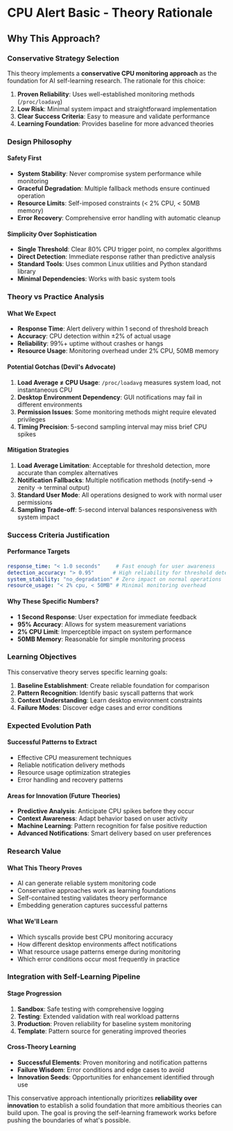 # CPU Alert Basic - Theory Rationale

## Why This Approach?

### Conservative Strategy Selection
This theory implements a **conservative CPU monitoring approach** as the foundation for AI self-learning research. The rationale for this choice:

1. **Proven Reliability**: Uses well-established monitoring methods (`/proc/loadavg`)
2. **Low Risk**: Minimal system impact and straightforward implementation
3. **Clear Success Criteria**: Easy to measure and validate performance
4. **Learning Foundation**: Provides baseline for more advanced theories

### Design Philosophy

#### Safety First
- **System Stability**: Never compromise system performance while monitoring
- **Graceful Degradation**: Multiple fallback methods ensure continued operation
- **Resource Limits**: Self-imposed constraints (< 2% CPU, < 50MB memory)
- **Error Recovery**: Comprehensive error handling with automatic cleanup

#### Simplicity Over Sophistication
- **Single Threshold**: Clear 80% CPU trigger point, no complex algorithms
- **Direct Detection**: Immediate response rather than predictive analysis
- **Standard Tools**: Uses common Linux utilities and Python standard library
- **Minimal Dependencies**: Works with basic system tools

### Theory vs Practice Analysis

#### What We Expect
- **Response Time**: Alert delivery within 1 second of threshold breach
- **Accuracy**: CPU detection within ±2% of actual usage
- **Reliability**: 99%+ uptime without crashes or hangs
- **Resource Usage**: Monitoring overhead under 2% CPU, 50MB memory

#### Potential Gotchas (Devil's Advocate)
1. **Load Average ≠ CPU Usage**: `/proc/loadavg` measures system load, not instantaneous CPU
2. **Desktop Environment Dependency**: GUI notifications may fail in different environments  
3. **Permission Issues**: Some monitoring methods might require elevated privileges
4. **Timing Precision**: 5-second sampling interval may miss brief CPU spikes

#### Mitigation Strategies
1. **Load Average Limitation**: Acceptable for threshold detection, more accurate than complex alternatives
2. **Notification Fallbacks**: Multiple notification methods (notify-send → zenity → terminal output)
3. **Standard User Mode**: All operations designed to work with normal user permissions
4. **Sampling Trade-off**: 5-second interval balances responsiveness with system impact

### Success Criteria Justification

#### Performance Targets
```yaml
response_time: "< 1.0 seconds"     # Fast enough for user awareness
detection_accuracy: "> 0.95"      # High reliability for threshold detection
system_stability: "no_degradation" # Zero impact on normal operations
resource_usage: "< 2% cpu, < 50MB" # Minimal monitoring overhead
```

#### Why These Specific Numbers?
- **1 Second Response**: User expectation for immediate feedback
- **95% Accuracy**: Allows for system measurement variations
- **2% CPU Limit**: Imperceptible impact on system performance
- **50MB Memory**: Reasonable for simple monitoring process

### Learning Objectives

This conservative theory serves specific learning goals:

1. **Baseline Establishment**: Create reliable foundation for comparison
2. **Pattern Recognition**: Identify basic syscall patterns that work
3. **Context Understanding**: Learn desktop environment constraints
4. **Failure Modes**: Discover edge cases and error conditions

### Expected Evolution Path

#### Successful Patterns to Extract
- Effective CPU measurement techniques
- Reliable notification delivery methods  
- Resource usage optimization strategies
- Error handling and recovery patterns

#### Areas for Innovation (Future Theories)
- **Predictive Analysis**: Anticipate CPU spikes before they occur
- **Context Awareness**: Adapt behavior based on user activity
- **Machine Learning**: Pattern recognition for false positive reduction
- **Advanced Notifications**: Smart delivery based on user preferences

### Research Value

#### What This Theory Proves
- AI can generate reliable system monitoring code
- Conservative approaches work as learning foundations
- Self-contained testing validates theory performance
- Embedding generation captures successful patterns

#### What We'll Learn
- Which syscalls provide best CPU monitoring accuracy
- How different desktop environments affect notifications
- What resource usage patterns emerge during monitoring
- Which error conditions occur most frequently in practice

### Integration with Self-Learning Pipeline

#### Stage Progression
1. **Sandbox**: Safe testing with comprehensive logging
2. **Testing**: Extended validation with real workload patterns  
3. **Production**: Proven reliability for baseline system monitoring
4. **Template**: Pattern source for generating improved theories

#### Cross-Theory Learning
- **Successful Elements**: Proven monitoring and notification patterns
- **Failure Wisdom**: Error conditions and edge cases to avoid
- **Innovation Seeds**: Opportunities for enhancement identified through use

This conservative approach intentionally prioritizes **reliability over innovation** to establish a solid foundation that more ambitious theories can build upon. The goal is proving the self-learning framework works before pushing the boundaries of what's possible.